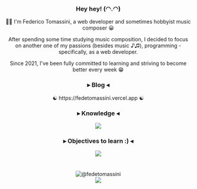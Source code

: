 <div align='center'>
    <h3>Hey hey! (◠.◠)</h3>
    <p>🙋‍♂️ I'm Federico Tomassini, a web developer and sometimes hobbyist music composer 😀</p>
    <p>After spending some time studying music composition, I decided to focus on another one of my passions (besides music ♪♫), programming - specifically, as a web developer.</p>
    <span>Since 2021, I've been fully committed to learning and striving to become better every week 😁</span>
</div>

<div align='center'>
    <h3>▸ Blog ◂</h3>
    <p>☯ https://fedetomassini.vercel.app ☯</p>
</div>

<div align='center'>
    <h3>▸ Knowledge ◂</h3>
	<img src='https://skillicons.dev/icons?i=html,css,sass,js,nodejs,bootstrap,express,react,git,tailwind,vite&perline=11'/>
</div>

<div align='center'>
    <h3>▸ Objectives to learn :) ◂</h3>
	<img src='https://skillicons.dev/icons?i=ts,python,redux,nextjs,postgres,mongodb&perline=6'/>
</div>

#

<div align='center'>
	
![@fedetomassini](https://streak-stats.demolab.com?user=fedetomassini&theme=catppuccin-mocha&hide_border=true&mode=weekly)
<br/>
<img src='https://komarev.com/ghpvc/?username=fedetomassini&style=for-the-badge&color=d14d72'/>

</div>

